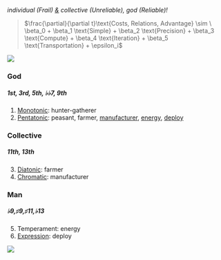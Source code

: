 *individual (Frail) [&](https://www.youtube.com/watch?v=Pl742pn7bnw) collective (Unreliable), god (Reliable)!*

> $\frac{\partial}{\partial t}\text{Costs, Relations, Advantage} \sim \ \beta_0 + \beta_1 \text{Simple} + \beta_2 \text{Precision} + \beta_3 \text{Compute} + \beta_4 \text{Iteration} + \beta_5 \text{Transportation} + \epsilon_i$

![](https://muzaale.github.io/thesis/_images/c46f14aedec2cffd800a2418439eee6e989489a7662980ae1e89d757dbab3b31.png)

### God 
##### 1st, 3rd, 5th, ♭♭7, 9th
1. [Monotonic](https://openai.com/index/hello-gpt-4o/): hunter-gatherer
2. [Pentatonic](https://en.wikipedia.org/wiki/Seven_Samurai): peasant, farmer, [manufacturer](https://www.youtube.com/watch?v=i-o5YbNfmh0), [energy](https://www.youtube.com/watch?v=_Vik6UJTFyk), [deploy](https://www.youtube.com/watch?v=585IMBb14Kg)
### Collective 
##### 11th, 13th 
3. [Diatonic](https://en.wikipedia.org/wiki/The_Good,_the_Bad_and_the_Ugly): farmer
4. [Chromatic](https://en.wikipedia.org/wiki/No_Country_for_Old_Men): manufacturer
### Man  
##### ♭9,♯9,♯11,♭13 
5. Temperament: energy
6. [Expression](https://www.youtube.com/watch?v=e4Vp7Fpv5BI): deploy

![](https://jhustata.github.io/intermediate/_images/bd7156ffdc732b3095dad1da740b099ae999597c4cb8154a81a988a589e43517.png)
